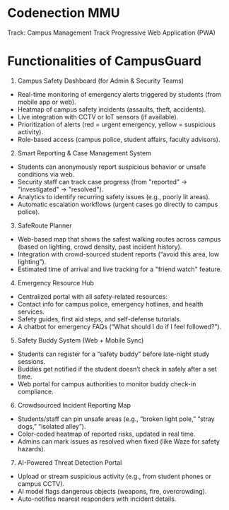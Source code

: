 # Codenection MMU
Track: Campus Management Track
Progressive Web Application (PWA)

# Functionalities of CampusGuard
1. Campus Safety Dashboard (for Admin & Security Teams)
- Real-time monitoring of emergency alerts triggered by students (from mobile app or web).
- Heatmap of campus safety incidents (assaults, theft, accidents).
- Live integration with CCTV or IoT sensors (if available).
- Prioritization of alerts (red = urgent emergency, yellow = suspicious activity).
- Role-based access (campus police, student affairs, faculty advisors).

2. Smart Reporting & Case Management System
- Students can anonymously report suspicious behavior or unsafe conditions via web.
- Security staff can track case progress (from "reported" → "investigated" → "resolved").
- Analytics to identify recurring safety issues (e.g., poorly lit areas).
- Automatic escalation workflows (urgent cases go directly to campus police).

3. SafeRoute Planner
- Web-based map that shows the safest walking routes across campus (based on lighting, crowd density, past incident history).
- Integration with crowd-sourced student reports (“avoid this area, low lighting”).
- Estimated time of arrival and live tracking for a "friend watch" feature.

4. Emergency Resource Hub
- Centralized portal with all safety-related resources:
- Contact info for campus police, emergency hotlines, and health services.
- Safety guides, first aid steps, and self-defense tutorials.
- A chatbot for emergency FAQs (“What should I do if I feel followed?”).

5. Safety Buddy System (Web + Mobile Sync)
- Students can register for a “safety buddy” before late-night study sessions.
- Buddies get notified if the student doesn’t check in safely after a set time.
- Web portal for campus authorities to monitor buddy check-in compliance.

6. Crowdsourced Incident Reporting Map
- Students/staff can pin unsafe areas (e.g., “broken light pole,” “stray dogs,” “isolated alley”).
- Color-coded heatmap of reported risks, updated in real time.
- Admins can mark issues as resolved when fixed (like Waze for safety hazards).

7. AI-Powered Threat Detection Portal
- Upload or stream suspicious activity (e.g., from student phones or campus CCTV).
- AI model flags dangerous objects (weapons, fire, overcrowding).
- Auto-notifies nearest responders with incident details.
